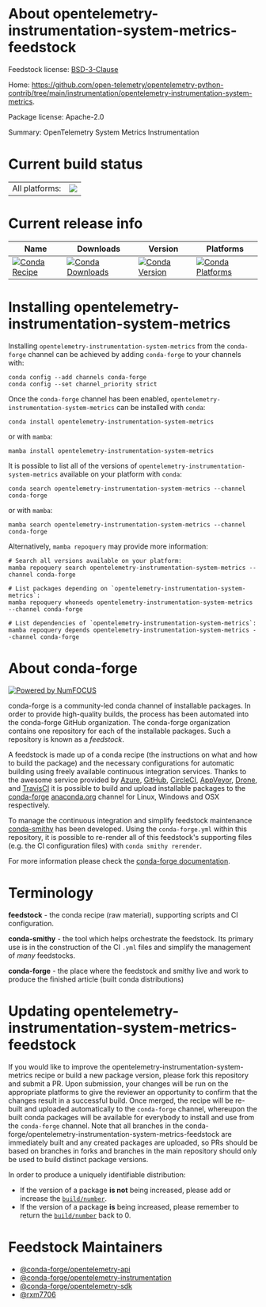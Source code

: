 About opentelemetry-instrumentation-system-metrics-feedstock
============================================================

Feedstock license: [BSD-3-Clause](https://github.com/conda-forge/opentelemetry-instrumentation-system-metrics-feedstock/blob/main/LICENSE.txt)

Home: https://github.com/open-telemetry/opentelemetry-python-contrib/tree/main/instrumentation/opentelemetry-instrumentation-system-metrics.

Package license: Apache-2.0

Summary: OpenTelemetry System Metrics Instrumentation

Current build status
====================


<table><tr><td>All platforms:</td>
    <td>
      <a href="https://dev.azure.com/conda-forge/feedstock-builds/_build/latest?definitionId=21735&branchName=main">
        <img src="https://dev.azure.com/conda-forge/feedstock-builds/_apis/build/status/opentelemetry-instrumentation-system-metrics-feedstock?branchName=main">
      </a>
    </td>
  </tr>
</table>

Current release info
====================

| Name | Downloads | Version | Platforms |
| --- | --- | --- | --- |
| [![Conda Recipe](https://img.shields.io/badge/recipe-opentelemetry--instrumentation--system--metrics-green.svg)](https://anaconda.org/conda-forge/opentelemetry-instrumentation-system-metrics) | [![Conda Downloads](https://img.shields.io/conda/dn/conda-forge/opentelemetry-instrumentation-system-metrics.svg)](https://anaconda.org/conda-forge/opentelemetry-instrumentation-system-metrics) | [![Conda Version](https://img.shields.io/conda/vn/conda-forge/opentelemetry-instrumentation-system-metrics.svg)](https://anaconda.org/conda-forge/opentelemetry-instrumentation-system-metrics) | [![Conda Platforms](https://img.shields.io/conda/pn/conda-forge/opentelemetry-instrumentation-system-metrics.svg)](https://anaconda.org/conda-forge/opentelemetry-instrumentation-system-metrics) |

Installing opentelemetry-instrumentation-system-metrics
=======================================================

Installing `opentelemetry-instrumentation-system-metrics` from the `conda-forge` channel can be achieved by adding `conda-forge` to your channels with:

```
conda config --add channels conda-forge
conda config --set channel_priority strict
```

Once the `conda-forge` channel has been enabled, `opentelemetry-instrumentation-system-metrics` can be installed with `conda`:

```
conda install opentelemetry-instrumentation-system-metrics
```

or with `mamba`:

```
mamba install opentelemetry-instrumentation-system-metrics
```

It is possible to list all of the versions of `opentelemetry-instrumentation-system-metrics` available on your platform with `conda`:

```
conda search opentelemetry-instrumentation-system-metrics --channel conda-forge
```

or with `mamba`:

```
mamba search opentelemetry-instrumentation-system-metrics --channel conda-forge
```

Alternatively, `mamba repoquery` may provide more information:

```
# Search all versions available on your platform:
mamba repoquery search opentelemetry-instrumentation-system-metrics --channel conda-forge

# List packages depending on `opentelemetry-instrumentation-system-metrics`:
mamba repoquery whoneeds opentelemetry-instrumentation-system-metrics --channel conda-forge

# List dependencies of `opentelemetry-instrumentation-system-metrics`:
mamba repoquery depends opentelemetry-instrumentation-system-metrics --channel conda-forge
```


About conda-forge
=================

[![Powered by
NumFOCUS](https://img.shields.io/badge/powered%20by-NumFOCUS-orange.svg?style=flat&colorA=E1523D&colorB=007D8A)](https://numfocus.org)

conda-forge is a community-led conda channel of installable packages.
In order to provide high-quality builds, the process has been automated into the
conda-forge GitHub organization. The conda-forge organization contains one repository
for each of the installable packages. Such a repository is known as a *feedstock*.

A feedstock is made up of a conda recipe (the instructions on what and how to build
the package) and the necessary configurations for automatic building using freely
available continuous integration services. Thanks to the awesome service provided by
[Azure](https://azure.microsoft.com/en-us/services/devops/), [GitHub](https://github.com/),
[CircleCI](https://circleci.com/), [AppVeyor](https://www.appveyor.com/),
[Drone](https://cloud.drone.io/welcome), and [TravisCI](https://travis-ci.com/)
it is possible to build and upload installable packages to the
[conda-forge](https://anaconda.org/conda-forge) [anaconda.org](https://anaconda.org/)
channel for Linux, Windows and OSX respectively.

To manage the continuous integration and simplify feedstock maintenance
[conda-smithy](https://github.com/conda-forge/conda-smithy) has been developed.
Using the ``conda-forge.yml`` within this repository, it is possible to re-render all of
this feedstock's supporting files (e.g. the CI configuration files) with ``conda smithy rerender``.

For more information please check the [conda-forge documentation](https://conda-forge.org/docs/).

Terminology
===========

**feedstock** - the conda recipe (raw material), supporting scripts and CI configuration.

**conda-smithy** - the tool which helps orchestrate the feedstock.
                   Its primary use is in the construction of the CI ``.yml`` files
                   and simplify the management of *many* feedstocks.

**conda-forge** - the place where the feedstock and smithy live and work to
                  produce the finished article (built conda distributions)


Updating opentelemetry-instrumentation-system-metrics-feedstock
===============================================================

If you would like to improve the opentelemetry-instrumentation-system-metrics recipe or build a new
package version, please fork this repository and submit a PR. Upon submission,
your changes will be run on the appropriate platforms to give the reviewer an
opportunity to confirm that the changes result in a successful build. Once
merged, the recipe will be re-built and uploaded automatically to the
`conda-forge` channel, whereupon the built conda packages will be available for
everybody to install and use from the `conda-forge` channel.
Note that all branches in the conda-forge/opentelemetry-instrumentation-system-metrics-feedstock are
immediately built and any created packages are uploaded, so PRs should be based
on branches in forks and branches in the main repository should only be used to
build distinct package versions.

In order to produce a uniquely identifiable distribution:
 * If the version of a package **is not** being increased, please add or increase
   the [``build/number``](https://docs.conda.io/projects/conda-build/en/latest/resources/define-metadata.html#build-number-and-string).
 * If the version of a package **is** being increased, please remember to return
   the [``build/number``](https://docs.conda.io/projects/conda-build/en/latest/resources/define-metadata.html#build-number-and-string)
   back to 0.

Feedstock Maintainers
=====================

* [@conda-forge/opentelemetry-api](https://github.com/orgs/conda-forge/teams/opentelemetry-api/)
* [@conda-forge/opentelemetry-instrumentation](https://github.com/orgs/conda-forge/teams/opentelemetry-instrumentation/)
* [@conda-forge/opentelemetry-sdk](https://github.com/orgs/conda-forge/teams/opentelemetry-sdk/)
* [@rxm7706](https://github.com/rxm7706/)


